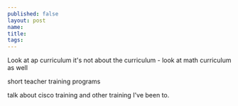 ```yaml
---
published: false
layout: post
name: 
title:
tags: 
---
```


Look at ap curriculum
it's not about the curriculum -
look at math curriculum as well


short teacher training programs 


talk about cisco training and other training I've been to.


